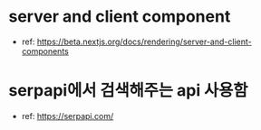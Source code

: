 # server and client component

- ref: https://beta.nextjs.org/docs/rendering/server-and-client-components

# serpapi에서 검색해주는 api 사용함

- ref: https://serpapi.com/
